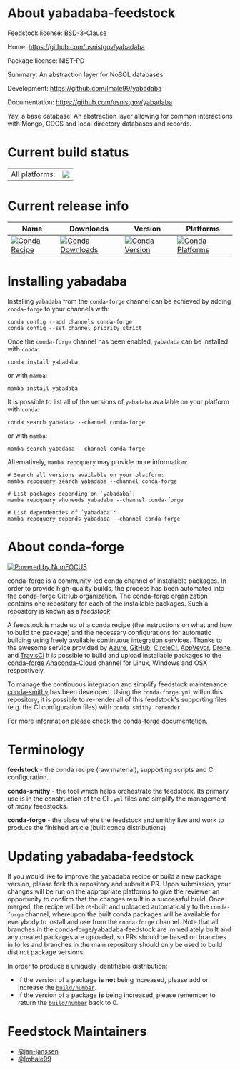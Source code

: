 About yabadaba-feedstock
========================

Feedstock license: [BSD-3-Clause](https://github.com/conda-forge/yabadaba-feedstock/blob/main/LICENSE.txt)

Home: https://github.com/usnistgov/yabadaba

Package license: NIST-PD

Summary: An abstraction layer for NoSQL databases

Development: https://github.com/lmale99/yabadaba

Documentation: https://github.com/usnistgov/yabadaba

Yay, a base database! An abstraction layer allowing for common interactions
with Mongo, CDCS and local directory databases and records.


Current build status
====================


<table><tr><td>All platforms:</td>
    <td>
      <a href="https://dev.azure.com/conda-forge/feedstock-builds/_build/latest?definitionId=15292&branchName=main">
        <img src="https://dev.azure.com/conda-forge/feedstock-builds/_apis/build/status/yabadaba-feedstock?branchName=main">
      </a>
    </td>
  </tr>
</table>

Current release info
====================

| Name | Downloads | Version | Platforms |
| --- | --- | --- | --- |
| [![Conda Recipe](https://img.shields.io/badge/recipe-yabadaba-green.svg)](https://anaconda.org/conda-forge/yabadaba) | [![Conda Downloads](https://img.shields.io/conda/dn/conda-forge/yabadaba.svg)](https://anaconda.org/conda-forge/yabadaba) | [![Conda Version](https://img.shields.io/conda/vn/conda-forge/yabadaba.svg)](https://anaconda.org/conda-forge/yabadaba) | [![Conda Platforms](https://img.shields.io/conda/pn/conda-forge/yabadaba.svg)](https://anaconda.org/conda-forge/yabadaba) |

Installing yabadaba
===================

Installing `yabadaba` from the `conda-forge` channel can be achieved by adding `conda-forge` to your channels with:

```
conda config --add channels conda-forge
conda config --set channel_priority strict
```

Once the `conda-forge` channel has been enabled, `yabadaba` can be installed with `conda`:

```
conda install yabadaba
```

or with `mamba`:

```
mamba install yabadaba
```

It is possible to list all of the versions of `yabadaba` available on your platform with `conda`:

```
conda search yabadaba --channel conda-forge
```

or with `mamba`:

```
mamba search yabadaba --channel conda-forge
```

Alternatively, `mamba repoquery` may provide more information:

```
# Search all versions available on your platform:
mamba repoquery search yabadaba --channel conda-forge

# List packages depending on `yabadaba`:
mamba repoquery whoneeds yabadaba --channel conda-forge

# List dependencies of `yabadaba`:
mamba repoquery depends yabadaba --channel conda-forge
```


About conda-forge
=================

[![Powered by
NumFOCUS](https://img.shields.io/badge/powered%20by-NumFOCUS-orange.svg?style=flat&colorA=E1523D&colorB=007D8A)](https://numfocus.org)

conda-forge is a community-led conda channel of installable packages.
In order to provide high-quality builds, the process has been automated into the
conda-forge GitHub organization. The conda-forge organization contains one repository
for each of the installable packages. Such a repository is known as a *feedstock*.

A feedstock is made up of a conda recipe (the instructions on what and how to build
the package) and the necessary configurations for automatic building using freely
available continuous integration services. Thanks to the awesome service provided by
[Azure](https://azure.microsoft.com/en-us/services/devops/), [GitHub](https://github.com/),
[CircleCI](https://circleci.com/), [AppVeyor](https://www.appveyor.com/),
[Drone](https://cloud.drone.io/welcome), and [TravisCI](https://travis-ci.com/)
it is possible to build and upload installable packages to the
[conda-forge](https://anaconda.org/conda-forge) [Anaconda-Cloud](https://anaconda.org/)
channel for Linux, Windows and OSX respectively.

To manage the continuous integration and simplify feedstock maintenance
[conda-smithy](https://github.com/conda-forge/conda-smithy) has been developed.
Using the ``conda-forge.yml`` within this repository, it is possible to re-render all of
this feedstock's supporting files (e.g. the CI configuration files) with ``conda smithy rerender``.

For more information please check the [conda-forge documentation](https://conda-forge.org/docs/).

Terminology
===========

**feedstock** - the conda recipe (raw material), supporting scripts and CI configuration.

**conda-smithy** - the tool which helps orchestrate the feedstock.
                   Its primary use is in the construction of the CI ``.yml`` files
                   and simplify the management of *many* feedstocks.

**conda-forge** - the place where the feedstock and smithy live and work to
                  produce the finished article (built conda distributions)


Updating yabadaba-feedstock
===========================

If you would like to improve the yabadaba recipe or build a new
package version, please fork this repository and submit a PR. Upon submission,
your changes will be run on the appropriate platforms to give the reviewer an
opportunity to confirm that the changes result in a successful build. Once
merged, the recipe will be re-built and uploaded automatically to the
`conda-forge` channel, whereupon the built conda packages will be available for
everybody to install and use from the `conda-forge` channel.
Note that all branches in the conda-forge/yabadaba-feedstock are
immediately built and any created packages are uploaded, so PRs should be based
on branches in forks and branches in the main repository should only be used to
build distinct package versions.

In order to produce a uniquely identifiable distribution:
 * If the version of a package **is not** being increased, please add or increase
   the [``build/number``](https://docs.conda.io/projects/conda-build/en/latest/resources/define-metadata.html#build-number-and-string).
 * If the version of a package **is** being increased, please remember to return
   the [``build/number``](https://docs.conda.io/projects/conda-build/en/latest/resources/define-metadata.html#build-number-and-string)
   back to 0.

Feedstock Maintainers
=====================

* [@jan-janssen](https://github.com/jan-janssen/)
* [@lmhale99](https://github.com/lmhale99/)

